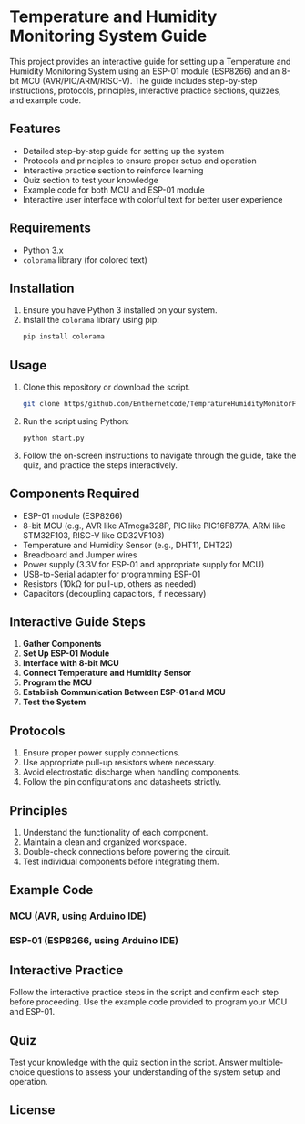 # Temperature and Humidity Monitoring System Guide

This project provides an interactive guide for setting up a Temperature and Humidity Monitoring System using an ESP-01 module (ESP8266) and an 8-bit MCU (AVR/PIC/ARM/RISC-V). The guide includes step-by-step instructions, protocols, principles, interactive practice sections, quizzes, and example code.

## Features

- Detailed step-by-step guide for setting up the system
- Protocols and principles to ensure proper setup and operation
- Interactive practice section to reinforce learning
- Quiz section to test your knowledge
- Example code for both MCU and ESP-01 module
- Interactive user interface with colorful text for better user experience

## Requirements

- Python 3.x
- `colorama` library (for colored text)

## Installation

1. Ensure you have Python 3 installed on your system.
2. Install the `colorama` library using pip:
    ```bash
    pip install colorama
    ```

## Usage

1. Clone this repository or download the script.
   ```bash
   git clone https/github.com/Enthernetcode/TempratureHumidityMonitorForBeginners
   ```
2. Run the script using Python:
    ```bash
    python start.py
    ```
3. Follow the on-screen instructions to navigate through the guide, take the quiz, and practice the steps interactively.

## Components Required

- ESP-01 module (ESP8266)
- 8-bit MCU (e.g., AVR like ATmega328P, PIC like PIC16F877A, ARM like STM32F103, RISC-V like GD32VF103)
- Temperature and Humidity Sensor (e.g., DHT11, DHT22)
- Breadboard and Jumper wires
- Power supply (3.3V for ESP-01 and appropriate supply for MCU)
- USB-to-Serial adapter for programming ESP-01
- Resistors (10kΩ for pull-up, others as needed)
- Capacitors (decoupling capacitors, if necessary)

## Interactive Guide Steps

1. **Gather Components**
2. **Set Up ESP-01 Module**
3. **Interface with 8-bit MCU**
4. **Connect Temperature and Humidity Sensor**
5. **Program the MCU**
6. **Establish Communication Between ESP-01 and MCU**
7. **Test the System**

## Protocols

1. Ensure proper power supply connections.
2. Use appropriate pull-up resistors where necessary.
3. Avoid electrostatic discharge when handling components.
4. Follow the pin configurations and datasheets strictly.

## Principles

1. Understand the functionality of each component.
2. Maintain a clean and organized workspace.
3. Double-check connections before powering the circuit.
4. Test individual components before integrating them.

## Example Code

### MCU (AVR, using Arduino IDE)
### ESP-01 (ESP8266, using Arduino IDE)

## Interactive Practice

Follow the interactive practice steps in the script and confirm each step before proceeding. Use the example code provided to program your MCU and ESP-01.

## Quiz

Test your knowledge with the quiz section in the script. Answer multiple-choice questions to assess your understanding of the system setup and operation.

## License

